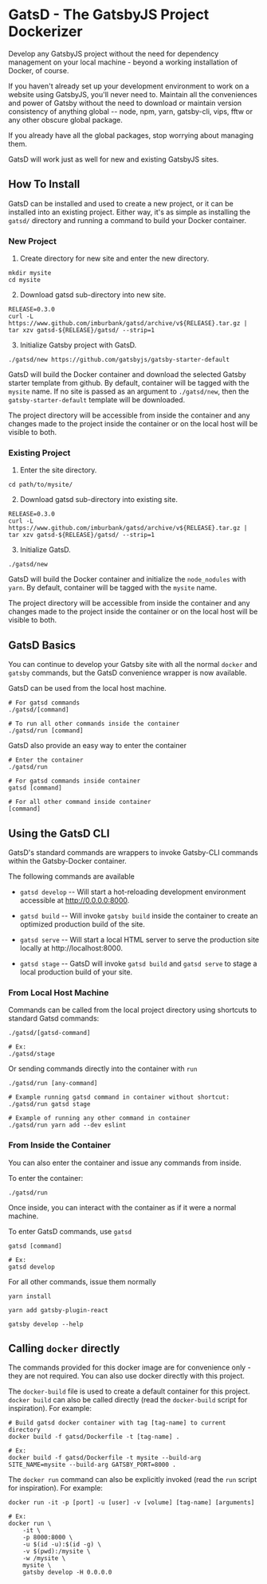 # GatsD - The GatsbyJS Project Dockerizer

Develop any GatsbyJS project without the need for dependency management on your local machine - beyond a working installation of Docker, of course.

If you haven't already set up your development environment to work on a website using GatsbyJS, you'll never need to. Maintain all the conveniences and power of Gatsby without the need to download or maintain version consistency of anything global -- node, npm, yarn, gatsby-cli, vips, fftw or any other obscure global package. 

If you already have all the global packages, stop worrying about managing them. 

GatsD will work just as well for new and existing GatsbyJS sites.

## How To Install

GatsD can be installed and used to create a new project, or it can be installed into an existing project. Either way, it's as simple as installing the `gatsd/` directory and running a command to build your Docker container.

### New Project

1.  Create directory for new site and enter the new directory.

```shell
mkdir mysite
cd mysite
```

2.  Download gatsd sub-directory into new site.

```shell
RELEASE=0.3.0
curl -L https://www.github.com/imburbank/gatsd/archive/v${RELEASE}.tar.gz | tar xzv gatsd-${RELEASE}/gatsd/ --strip=1
```

3. Initialize Gatsby project with GatsD.

```shell
./gatsd/new https://github.com/gatsbyjs/gatsby-starter-default
```

GatsD will build the Docker container and download the selected Gatsby starter template from github. By default, container will be tagged with the `mysite` name. If no site is passed as an argument to `./gatsd/new`, then the `gatsby-starter-default` template will be downloaded.

The project directory will be accessible from inside the container and any changes made to the project inside the container or on the local host will be visible to both.

### Existing Project

1.  Enter the site directory.

```shell
cd path/to/mysite/
```

2.  Download gatsd sub-directory into existing site.

```shell
RELEASE=0.3.0
curl -L https://www.github.com/imburbank/gatsd/archive/v${RELEASE}.tar.gz | tar xzv gatsd-${RELEASE}/gatsd/ --strip=1
```

3. Initialize GatsD.

```shell
./gatsd/new
```

GatsD will build the Docker container and initialize the `node_nodules` with `yarn`. By default, container will be tagged with the `mysite` name.

The project directory will be accessible from inside the container and any changes made to the project inside the container or on the local host will be visible to both.

## GatsD Basics

You can continue to develop your Gatsby site with all the normal `docker` and `gatsby` commands, but the GatsD convenience wrapper is now available.

GatsD can be used from the local host machine.
```shell
# For gatsd commands
./gatsd/[command]

# To run all other commands inside the container
./gatsd/run [command]
```

GatsD also provide an easy way to enter the container

```shell
# Enter the container
./gatsd/run
```
```shell
# For gatsd commands inside container
gatsd [command]

# For all other command inside container
[command]
```

## Using the GatsD CLI

GatsD's standard commands are wrappers to invoke Gatsby-CLI commands within the Gatsby-Docker container. 


The following commands are available

-   `gatsd develop` -- Will start a hot-reloading development environment accessible at http://0.0.0.0:8000.

-   `gatsd build` -- Will invoke `gatsby build` inside the container to create an optimized production build of the site.

-   `gatsd serve` -- Will start a local HTML server to serve the production site locally at http://localhost:8000.

-   `gatsd stage` -- GatsD will invoke `gatsd build` and `gatsd serve` to stage a local production build of your site.

### From Local Host Machine

Commands can be called from the local project directory using shortcuts to standard Gatsd commands:
```shell
./gatsd/[gatsd-command]

# Ex:
./gatsd/stage
```

Or sending commands directly into the container with `run`
```shell
./gatsd/run [any-command]

# Example running gatsd command in container without shortcut:
./gatsd/run gatsd stage

# Example of running any other command in container
./gatsd/run yarn add --dev eslint
```

### From Inside the Container

You can also enter the container and issue any commands from inside.

To enter the container:
```shell
./gatsd/run
```

Once inside, you can interact with the container as if it were a normal machine.

To enter GatsD commands, use `gatsd`
```shell
gatsd [command]

# Ex:
gatsd develop
```

For all other commands, issue them normally
```shell
yarn install

yarn add gatsby-plugin-react

gatsby develop --help
```

## Calling `docker` directly

The commands provided for this docker image are for convenience only - they are not required. You can also use docker directly with this project.

The `docker-build` file is used to create a default container for this project. `docker build` can also be called directly (read the `docker-build` script for inspiration). For example:

```shell
# Build gatsd docker container with tag [tag-name] to current directory
docker build -f gatsd/Dockerfile -t [tag-name] .

# Ex:
docker build -f gatsd/Dockerfile -t mysite --build-arg SITE_NAME=mysite --build-arg GATSBY_PORT=8000 .
```

The `docker run` command can also be explicitly invoked (read the `run` script for inspiration). For example:

```shell
docker run -it -p [port] -u [user] -v [volume] [tag-name] [arguments]

# Ex: 
docker run \
	-it \
	-p 8000:8000 \
	-u $(id -u):$(id -g) \
	-v $(pwd):/mysite \
	-w /mysite \
	mysite \
	gatsby develop -H 0.0.0.0
```